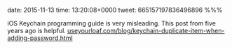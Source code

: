 date: 2015-11-13
time: 13:20:08+0000
tweet: 665157197836496896
%%%

iOS Keychain programming guide is very misleading. This post from five years ago is helpful. [useyourloaf.com/blog/keychain-duplicate-item-when-adding-password.html](http://useyourloaf.com/blog/keychain-duplicate-item-when-adding-password.html)
